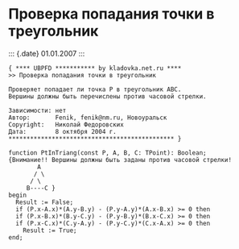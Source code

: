 Проверка попадания точки в треугольник
======================================

::: {.date}
01.01.2007
:::

    { **** UBPFD *********** by kladovka.net.ru ****
    >> Проверка попадания точки в треугольник
     
    Проверяет попадает ли точка P в треугольник ABC.
    Вершины должны быть перечислены против часовой стрелки.
     
    Зависимости: нет
    Автор:       Fenik, fenik@nm.ru, Новоуральск
    Copyright:   Николай Федоровских
    Дата:        8 октября 2004 г.
    ********************************************** }
     
    function PtInTriang(const P, A, B, C: TPoint): Boolean;
    {Внимание!! Вершины должны быть заданы против часовой стрелки!
            A
           / \
          / \
         B----C }
    begin
      Result := False;
      if (P.x-A.x)*(A.y-B.y) - (P.y-A.y)*(A.x-B.x) >= 0 then
      if (P.x-B.x)*(B.y-C.y) - (P.y-B.y)*(B.x-C.x) >= 0 then
      if (P.x-C.x)*(C.y-A.y) - (P.y-C.y)*(C.x-A.x) >= 0 then
        Result := True;
    end;
